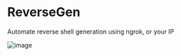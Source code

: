 # ReverseGen
Automate reverse shell generation using ngrok, or your IP

![image](https://user-images.githubusercontent.com/56968891/152676327-ba56b780-7f07-4c19-baa5-85cdfeb0a394.png)



